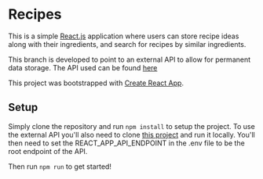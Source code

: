 # Recipes

This is a simple [React.js](https://reactjs.org/) application where users can store recipe ideas along with their ingredients, and search for recipes by similar ingredients.

This branch is developed to point to an external API to allow for permanent data storage. The API used can be found [here](https://github.com/btaskew/recipes-api)

This project was bootstrapped with [Create React App](https://github.com/facebookincubator/create-react-app).

## Setup

Simply clone the repository and run ``npm install`` to setup the project. To use the external API you'll also need to 
clone [this project](https://github.com/btaskew/recipes-api) and run it locally. You'll then need to set the REACT_APP_API_ENDPOINT
in the .env file to be the root endpoint of the API.

Then run ``npm run`` to get started!

